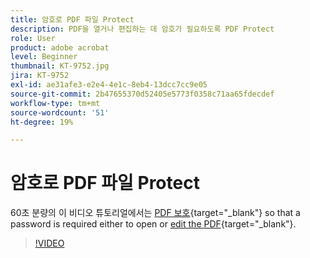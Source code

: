 ```yaml
---
title: 암호로 PDF 파일 Protect
description: PDF을 열거나 편집하는 데 암호가 필요하도록 PDF Protect
role: User
product: adobe acrobat
level: Beginner
thumbnail: KT-9752.jpg
jira: KT-9752
exl-id: ae31afe3-e2e4-4e1c-8eb4-13dcc7cc9e05
source-git-commit: 2b47655370d52405e5773f0358c71aa65fdecdef
workflow-type: tm+mt
source-wordcount: '51'
ht-degree: 19%

---
```


# 암호로 PDF 파일 Protect

60초 분량의 이 비디오 튜토리얼에서는 [PDF 보호](https://www.adobe.com/kr/acrobat/online/password-protect-pdf.html){target="_blank"} so that a password is required either to open or [edit the PDF](https://www.adobe.com/acrobat/online/pdf-editor.html){target="_blank"}.

>[!VIDEO](https://video.tv.adobe.com/v/340075?quality=12&learn=on&hidetitle=true)
